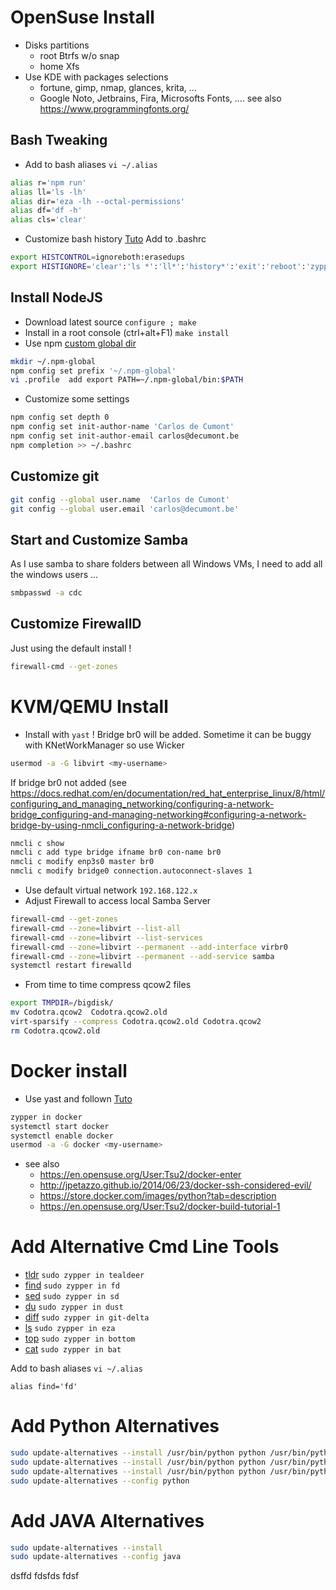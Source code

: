 # OpenSuse Install 
- Disks partitions
  - root Btrfs w/o snap
  - home Xfs
- Use KDE with packages selections 
  - fortune, gimp, nmap, glances, krita, ... 
  - Google Noto, Jetbrains, Fira, Microsofts Fonts, .... see also https://www.programmingfonts.org/

## Bash Tweaking
- Add to bash aliases `vi ~/.alias`
```bash
alias r='npm run' 
alias ll='ls -lh'
alias dir='eza -lh --octal-permissions'
alias df='df -h'
alias cls='clear'
```
- Customize bash history [Tuto](https://www.cherryservers.com/blog/a-complete-guide-to-linux-bash-history)
Add to .bashrc
```bash
export HISTCONTROL=ignoreboth:erasedups
export HISTIGNORE='clear':'ls *':'ll*':'history*':'exit':'reboot':'zypper*':'..':'cd ~'
```


## Install NodeJS
- Download latest source  `configure ; make`
- Install in a root console (ctrl+alt+F1) `make install`
- Use npm [custom global dir](https://docs.npmjs.com/resolving-eacces-permissions-errors-when-installing-packages-globally)
```bash
mkdir ~/.npm-global
npm config set prefix '~/.npm-global'
vi .profile  add export PATH=~/.npm-global/bin:$PATH
```
- Customize some settings
```bash
npm config set depth 0
npm config set init-author-name 'Carlos de Cumont'
npm config set init-author-email carlos@decumont.be
npm completion >> ~/.bashrc
```

## Customize git
```bash
git config --global user.name  'Carlos de Cumont'
git config --global user.email 'carlos@decumont.be'
```

## Start and Customize Samba
As I use samba to share folders between all Windows VMs, I need to add all the windows users ...
```bash
smbpasswd -a cdc 
```

## Customize FirewallD
Just using the default install !
```bash
firewall-cmd --get-zones
```


# KVM/QEMU Install
- Install with `yast` ! Bridge br0 will be added.
  Sometime it can be buggy with KNetWorkManager so use Wicker
```bash
usermod -a -G libvirt <my-username>
```
If bridge br0 not added (see https://docs.redhat.com/en/documentation/red_hat_enterprise_linux/8/html/configuring_and_managing_networking/configuring-a-network-bridge_configuring-and-managing-networking#configuring-a-network-bridge-by-using-nmcli_configuring-a-network-bridge)
```bash
nmcli c show
nmcli c add type bridge ifname br0 con-name br0
nmcli c modify enp3s0 master br0
nmcli c modify bridge0 connection.autoconnect-slaves 1
```
- Use default virtual network `192.168.122.x`  
- Adjust Firewall to access local Samba Server
```bash
firewall-cmd --get-zones
firewall-cmd --zone=libvirt --list-all
firewall-cmd --zone=libvirt --list-services
firewall-cmd --zone=libvirt --permanent --add-interface virbr0
firewall-cmd --zone=libvirt --permanent --add-service samba 
systemctl restart firewalld
```
- From time to time compress qcow2 files
```bash
export TMPDIR=/bigdisk/
mv Codotra.qcow2  Codotra.qcow2.old
virt-sparsify --compress Codotra.qcow2.old Codotra.qcow2
rm Codotra.qcow2.old
```

# Docker install
- Use yast and follown [Tuto](https://en.opensuse.org/User:Tsu2/docker-build-tutorial-1)
```bash
zypper in docker
systemctl start docker
systemctl enable docker
usermod -a -G docker <my-username>
```
- see also 
  - https://en.opensuse.org/User:Tsu2/docker-enter
  - http://jpetazzo.github.io/2014/06/23/docker-ssh-considered-evil/
  - https://store.docker.com/images/python?tab=description
  - https://en.opensuse.org/User:Tsu2/docker-build-tutorial-1

# Add Alternative Cmd Line Tools
- [tldr](https://github.com/dbrgn/tealdeer)  `sudo zypper in tealdeer`
- [find](https://github.com/sharkdp/fd)  `sudo zypper in fd`
- [sed](https://github.com/chmln/sd)  `sudo zypper in sd`
- [du](https://github.com/bootandy/dust)  `sudo zypper in dust`
- [diff](https://github.com/dandavison/delta)  `sudo zypper in git-delta`
- [ls](https://github.com/eza-community/eza)  `sudo zypper in eza`
- [top](https://github.com/ClementTsang/bottom)  `sudo zypper in bottom`
- [cat](https://github.com/sharkdp/bat)  `sudo zypper in bat` 

Add to bash aliases `vi ~/.alias`
```
alias find='fd'

```

# Add Python Alternatives
```bash
sudo update-alternatives --install /usr/bin/python python /usr/bin/python2.7 2
sudo update-alternatives --install /usr/bin/python python /usr/bin/python3.11 3
sudo update-alternatives --install /usr/bin/python python /usr/bin/python3.12 4
sudo update-alternatives --config python
```

# Add JAVA Alternatives
```bash
sudo update-alternatives --install 
sudo update-alternatives --config java
```



dsffd
fdsfds
fdsf
























